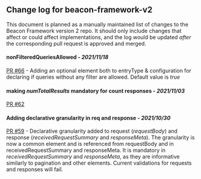 ## Change log for beacon-framework-v2
This document is planned as a manually maintained list of changes to the Beacon Framework version 2 repo.
It should only include changes that affect or could affect implementations, and the log would be updated *after* the corresponding pull request is approved and merged.

#### nonFilteredQueriesAllowed - *2021/11/18*
[PR #66](https://github.com/ga4gh-beacon/beacon-framework-v2/pull/66) - 
Adding an optional element both to entryType & configuration for declaring if queries without any filter are allowed. Default value is *true*

#### making *numTotalResults* mandatory for count responses - *2021/11/03*
[PR #62](https://github.com/ga4gh-beacon/beacon-framework-v2/pull/62)

#### Adding declarative granularity in req and response - *2021/10/30*
[PR #59](https://github.com/ga4gh-beacon/beacon-framework-v2/pull/59) - 
Declarative granularity added to request (*requestBody*) and response (*receivedRequestSummary* and *responseMeta*).
The granularity is now a common element and is referenced from requestBody and in receivedRequestSummary and responseMeta.
It is mandatory in *receivedRequestSummary* and *responseMeta*, as they are informative similarly to pagination and other elements.
Current validations for requests and responses will fail.
